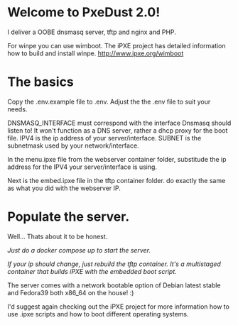 # Welcome to PxeDust 2.0!

I deliver a OOBE dnsmasq server, tftp and nginx and PHP.

For winpe you can use wimboot. The iPXE project has detailed information how to build and install winpe.
http://www.ipxe.org/wimboot

# The basics
Copy the .env.example file to .env.
Adjust the the .env file to suit your needs.

DNSMASQ_INTERFACE must correspond with the interface Dnsmasq should listen to! It won't function as a DNS server, rather a dhcp proxy for the boot file.
IPV4 is the ip address of your server/interface.
SUBNET is the subnetmask used by your network/interface.

In the menu.ipxe file from the webserver container folder, substitude the ip address for the IPV4 your server/interface is using.

Next is the embed.ipxe file in the tftp container folder. do exactly the same as what you did with the webserver IP.

# Populate the server.
Well... Thats about it to be honest.

*Just do a docker compose up to start the server.*

*If your ip should change, just rebuild the tftp container. It's a multistaged container that builds iPXE with the embedded boot script.*

The server comes with a network bootable option of Debian latest stable and Fedora39 both x86_64 on the house! :)

I'd suggest again checking out the iPXE project for more information how to use .ipxe scripts and how to boot different operating systems.